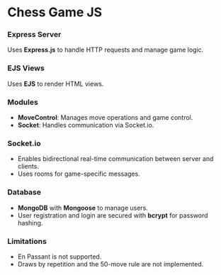 # Chess Game JS

### Express Server
Uses **Express.js** to handle HTTP requests and manage game logic.

### EJS Views
Uses **EJS** to render HTML views.

### Modules
- **MoveControl**: Manages move operations and game control.
- **Socket**: Handles communication via Socket.io.

### Socket.io
- Enables bidirectional real-time communication between server and clients.
- Uses rooms for game-specific messages.

### Database
- **MongoDB** with **Mongoose** to manage users.
- User registration and login are secured with **bcrypt** for password hashing.

### Limitations
- En Passant is not supported.
- Draws by repetition and the 50-move rule are not implemented.
